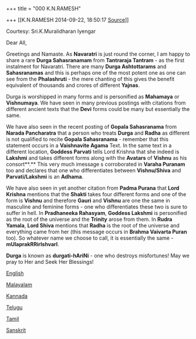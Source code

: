 +++
title = "000 K.N.RAMESH"

+++
[[K.N.RAMESH	2014-09-22, 18:50:17 [Source](https://groups.google.com/g/samskrita/c/CsxvA0s3Lx4)]]



Courtesy: Sri.K.Muralidharan Iyengar  
  
  

Dear All,

  

Greetings and Namaste. As **Navaratri** is just round the corner, I am happy to share a rare **Durga Sahasranamam** from **Tantraraja Tantram** - as the first instalment for Navaratri. There are many **Durga Ashtottarams** and **Sahasranamas** and this is perhaps one of the most potent one as one can see from the **Phalashruti** - the mere chanting of this gives the benefit equivalent of thousands and crores of different **Yajnas**.

  

Durga is worshipped in many forms and is personified as **Mahamaya** or **Vishnumaya**. We have seen in many previous postings with citations from different ancient texts that the **Devi** forms could be many but essentially the same.

  

We have also seen in the recent posting of **Gopala Sahasranama** from **Narada Pancharatra** that a person who treats **Durga** and **Radha** as different is not qualified to recite **Gopala Sahasranama** - remember that this statement occurs in a **Vaishnavite Agama** Text. In the same text in a different location, **Goddess Parvati** tells Lord Krishna that she indeed is **Lakshmi** and takes different forms along with the **Avatars** of **Vishnu** as his consort**.** This very much imessage s corroborated in **Varaha Puranam** too and declares that one who differentiates between **Vishnu/Shiva** and **Parvati/Lakshmi** is an **Adhama**.

  

We have also seen in yet another citation from **Padma Purana** that **Lord Krishna** mentions that the **Shakti** takes four different forms and one of the form is **Vishnu** and therefore **Gauri** and **Vishnu** are one the same in masculine and feminine forms - one who differentiates these two is sure to suffer in hell. In **Pradhaneeka Rahasyam**, **Goddess Lakshmi** is personified as the root of the universe and the **Trinity** arose from them. In **Rudra Yamala**, **Lord Shiva** mentions that **Radha** is the root of the universe and everything came from her (this message occurs in **Brahma Vaivarta Puran** too). So whatever name we choose to call, it is essentially the same - **mUlaprakRRirIshvarI**.

  

**Durga** is known as **durgati-hAriNi** - one who destroys misfortunes! May we pray to Her and Seek Her Blessings!

  

[English](https://drive.google.com/file/d/0ByHsyol17T5XS3lRaEViby1Hdk9LQ3FhYl9pN2NSenRxSVJv/edit?usp=sharing)  

[Malayalam](https://drive.google.com/file/d/0ByHsyol17T5XMG5YdTQxeGhQVW9SRlUxcThyMWkzQWljRFZZ/edit?usp=sharing)  

[Kannada](https://drive.google.com/file/d/0ByHsyol17T5XZllkNEtBU0dfX0F4OEtDZDVPWnN3U2o4MjVV/edit?usp=sharing)  

[Telugu](https://drive.google.com/file/d/0ByHsyol17T5XWTFpdmpCS28xQTVLZm15UUhmN1BsQ3NmSHdv/edit?usp=sharing)  

[Tamil](https://drive.google.com/file/d/0ByHsyol17T5XdzR1V1MtLURQN1MwRlJXSW1mWm1kV0ZRSXVr/edit?usp=sharing)  

[Sanskrit](https://drive.google.com/file/d/0ByHsyol17T5XbFJQZWh5TmRzTTdxdVlLX0VsdkdTSkRfb3RZ/edit?usp=sharing)  

